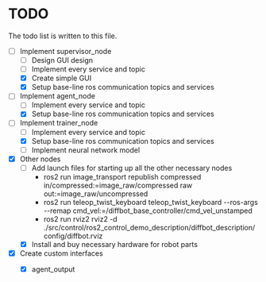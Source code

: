 # TODO

The todo list is written to this file.

- [ ] Implement supervisor_node
    - [ ] Design GUI design
    - [ ] Implement every service and topic
    - [x] Create simple GUI
    - [x] Setup base-line ros communication topics and services
- [ ] Implement agent_node
    - [ ] Implement every service and topic
    - [x] Setup base-line ros communication topics and services
- [ ] Implement trainer_node
    - [ ] Implement every service and topic
    - [x] Setup base-line ros communication topics and services
    - [ ] Implement neural network model
- [x] Other nodes
    - [ ] Add launch files for starting up all the other necessary nodes 
        - ros2 run image_transport republish compressed in/compressed:=image_raw/compressed raw out:=image_raw/uncompressed
        - ros2 run teleop_twist_keyboard teleop_twist_keyboard --ros-args --remap cmd_vel:=/diffbot_base_controller/cmd_vel_unstamped
        - ros2 run rviz2 rviz2 -d ./src/control/ros2_control_demo_description/diffbot_description/config/diffbot.rviz
    - [x] Install and buy necessary hardware for robot parts
- [x] Create custom interfaces
    - [x] agent_output

